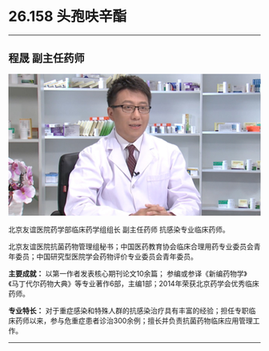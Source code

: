 # 26.158 头孢呋辛酯

---

## 程晟 副主任药师

![1685340873558](image/c26_158/1685340873558.png)

北京友谊医院药学部临床药学组组长 副主任药师 抗感染专业临床药师。

北京友谊医院抗菌药物管理组秘书；中国医药教育协会临床合理用药专业委员会青年委员；中国研究型医院学会药物评价专业委员会青年委员。

**主要成就：** 以第一作者发表核心期刊论文10余篇； 参编或参译《新编药物学》《马丁代尔药物大典》等专业著作6部，主编1部；2014年荣获北京药学会优秀临床药师。

**专业特长：** 对于重症感染和特殊人群的抗感染治疗具有丰富的经验；担任专职临床药师以来，参与危重症患者诊治300余例；擅长并负责抗菌药物临床应用管理工作。

---
